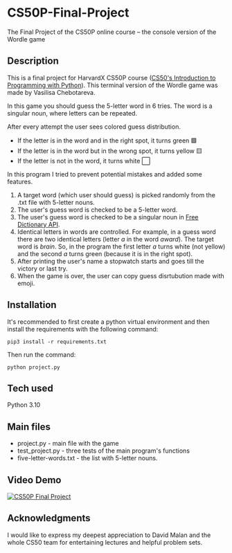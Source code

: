 # CS50P-Final-Project
The Final Project of the CS50P online course  – the console version of the Wordle game

## Description
This is a final project for HarvardX CS50P course ([CS50's Introduction to Programming with Python](https://cs50.harvard.edu/python/2022/)). This terminal version of the Wordle game was made by Vasilisa Chebotareva.

In this game you should guess the 5-letter word in 6 tries. The word is a singular noun, where letters can be repeated.

After every attempt the user sees colored guess distribution.
- If the letter is in the word and in the right spot, it turns green 🟩
- If the letter is in the word but in the wrong spot, it turns yellow 🟨
- If the letter is not in the word, it turns white ⬜

In this program I tried to prevent potential mistakes and added some features.
1. A target word (which user should guess) is picked randomly from the .txt file with 5-letter nouns.
2. The user's guess word is checked to be a 5-letter word.
3. The user's guess word is checked to be a singular noun in [Free Dictionary API](https://dictionaryapi.dev/).
4. Identical letters in words are controlled. For example, in a guess word there are two identical letters (letter *a* in the word *award*). The target word is *brain*. So, in the program the first letter *a* turns white (not yellow) and the second *a* turns green (because it is in the right spot).
5. After printing the user's name a stopwatch starts and goes till the victory or last try.
6. When the game is over, the user can copy guess disrtubution made with emoji.

## Installation
It's recommended to first create a python virtual environment and then install the requirements with the following command:
```
pip3 install -r requirements.txt
```

Then run the command:
```
python project.py
```

## Tech used
Python 3.10

## Main files

- project.py - main file with the game
- test_project.py - three tests of the main program's functions
- five-letter-words.txt - the list with 5-letter nouns.

## Video Demo

[![CS50P Final Project](https://img.youtube.com/vi/62kRkbCIj_U/0.jpg)](https://www.youtube.com/watch?v=62kRkbCIj_U)

## Acknowledgments

I would like to express my deepest appreciation to David Malan and the whole CS50 team for entertaining lectures and helpful problem sets. 
